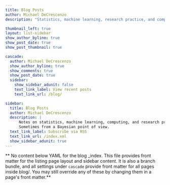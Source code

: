 ```yaml
---
title: Blog Posts
author: Michael DeCrescenzo
description: "Statistics, machine learning, research practice, and computing\n"

thumbnail_left: true
layout: list-sidebar
show_author_byline: true
show_post_date: true
show_post_thumbnail: true

cascade:
  author: Michael DeCrescenzo
  show_author_byline: true
  show_comments: true
  show_post_date: true
  sidebar:
    show_sidebar_adunit: false
    text_link_label: View recent posts
    text_link_url: /blog/

sidebar:
  title: Blog Posts
  author: Michael DeCrescenzo
  description: |
      Notes on statistics, machine learning, computing, and research practice. 
      Sometimes from a Bayesian point of view.
  text_link_label: Subscribe via RSS
  text_link_url: /index.xml
  show_sidebar_adunit: true
---
```


** No content below YAML for the blog _index. This file provides front matter for the listing page layout and sidebar content. It is also a branch bundle, and all settings under `cascade` provide front matter for all pages inside blog/. You may still override any of these by changing them in a page's front matter.**
